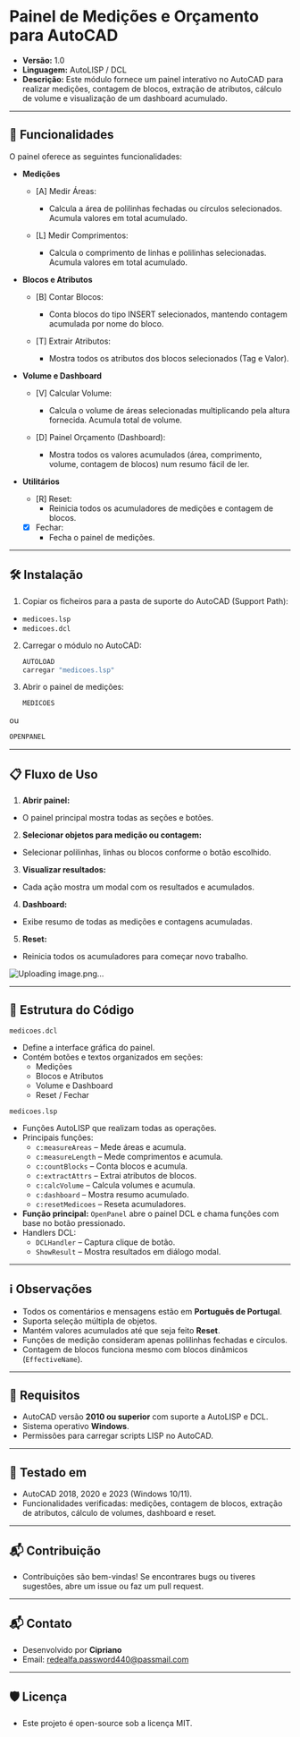 # Painel de Medições e Orçamento para AutoCAD

- **Versão:** 1.0
- **Linguagem:** AutoLISP / DCL
- **Descrição:** Este módulo fornece um painel interativo no AutoCAD para realizar medições, contagem de blocos, extração de atributos, cálculo de volume e visualização de um dashboard acumulado.

---

## 🚀 Funcionalidades

O painel oferece as seguintes funcionalidades:

- **Medições**
  - [A] Medir Áreas:
    - Calcula a área de polilinhas fechadas ou círculos selecionados. Acumula valores em total acumulado.

  - [L] Medir Comprimentos:
    - Calcula o comprimento de linhas e polilinhas selecionadas. Acumula valores em total acumulado.

- **Blocos e Atributos**
  - [B] Contar Blocos:
    - Conta blocos do tipo INSERT selecionados, mantendo contagem acumulada por nome do bloco.

  - [T] Extrair Atributos:
    - Mostra todos os atributos dos blocos selecionados (Tag e Valor).

- **Volume e Dashboard**
  - [V] Calcular Volume:
    - Calcula o volume de áreas selecionadas multiplicando pela altura fornecida. Acumula total de volume.

  - [D] Painel Orçamento (Dashboard):
    - Mostra todos os valores acumulados (área, comprimento, volume, contagem de blocos) num resumo fácil de ler.

- **Utilitários**
  - [R] Reset:
    - Reinicia todos os acumuladores de medições e contagem de blocos.

  - [X] Fechar:
    - Fecha o painel de medições.

---

## 🛠️ Instalação

1. Copiar os ficheiros para a pasta de suporte do AutoCAD (Support Path):

- `medicoes.lsp`
- `medicoes.dcl`

2. Carregar o módulo no AutoCAD:

   ```lisp
   AUTOLOAD
   carregar "medicoes.lsp"
   ```

3. Abrir o painel de medições:

   ```lisp
   MEDICOES
   ```

ou

   ```lisp
   OPENPANEL
   ```

---

## 📋 Fluxo de Uso

1. **Abrir painel:**
  - O painel principal mostra todas as seções e botões.

2. **Selecionar objetos para medição ou contagem:**
  - Selecionar polilinhas, linhas ou blocos conforme o botão escolhido.

3. **Visualizar resultados:**
  - Cada ação mostra um modal com os resultados e acumulados.

4. **Dashboard:**
  - Exibe resumo de todas as medições e contagens acumuladas.

5. **Reset:**
  - Reinicia todos os acumuladores para começar novo trabalho.

![Uploading image.png…]()

---

## 📁 Estrutura do Código

`medicoes.dcl`

- Define a interface gráfica do painel.
- Contém botões e textos organizados em seções:
  - Medições
  - Blocos e Atributos
  - Volume e Dashboard
  - Reset / Fechar

`medicoes.lsp`

- Funções AutoLISP que realizam todas as operações.
- Principais funções:
  - `c:measureAreas` – Mede áreas e acumula.
  - `c:measureLength` – Mede comprimentos e acumula.
  - `c:countBlocks` – Conta blocos e acumula.
  - `c:extractAttrs` – Extrai atributos de blocos.
  - `c:calcVolume` – Calcula volumes e acumula.
  - `c:dashboard` – Mostra resumo acumulado.
  - `c:resetMedicoes` – Reseta acumuladores.
- **Função principal:** `OpenPanel` abre o painel DCL e chama funções com base no botão pressionado.
- Handlers DCL:
  - `DCLHandler` – Captura clique de botão.
  - `ShowResult` – Mostra resultados em diálogo modal.

---

## ℹ️ Observações

- Todos os comentários e mensagens estão em **Português de Portugal**.
- Suporta seleção múltipla de objetos.
- Mantém valores acumulados até que seja feito **Reset**.
- Funções de medição consideram apenas polilinhas fechadas e círculos.
- Contagem de blocos funciona mesmo com blocos dinâmicos (`EffectiveName`).

---

## 🔧 Requisitos

- AutoCAD versão **2010 ou superior** com suporte a AutoLISP e DCL.
- Sistema operativo **Windows**.
- Permissões para carregar scripts LISP no AutoCAD.

---

## 🧪 Testado em

- AutoCAD 2018, 2020 e 2023 (Windows 10/11).
- Funcionalidades verificadas: medições, contagem de blocos, extração de atributos, cálculo de volumes, dashboard e reset.

---

## 📬 Contribuição

- Contribuições são bem-vindas! Se encontrares bugs ou tiveres sugestões, abre um issue ou faz um pull request.

---

## 📬 Contato

- Desenvolvido por **Cipriano**
- Email: redealfa.password440@passmail.com

---

## 🛡️ Licença

- Este projeto é open-source sob a licença MIT.
